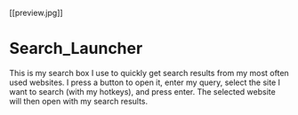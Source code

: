 [[preview.jpg]]
# Search_Launcher
This is my search box I use to quickly get search results from my most often used websites.  I press a button to open it, enter my query, select the site I want to search (with my hotkeys), and press enter.  The selected website will then open with my search results.
